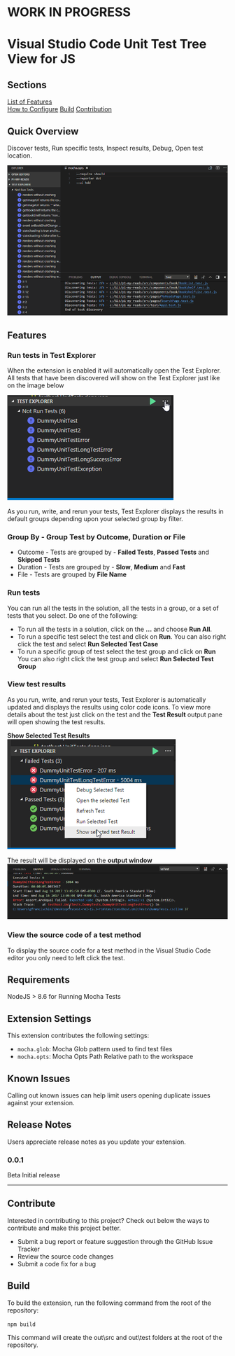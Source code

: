 # WORK IN PROGRESS 

# Visual Studio Code Unit Test Tree View for JS

## Sections

[List of Features](##Features)<br>
[How to Configure](##Extension-Settings)
[Build](##Build)
[Contribution](##Contribute)

## Quick Overview

Discover tests, Run specific tests, Inspect results, Debug, Open test location.

![Alt Text](resources/functionalities.gif)

## Features

### Run tests in Test Explorer

When the extension is enabled it will automatically open the Test Explorer. All tests that have been discovered will show on the Test Explorer just like on the image below

![Alt Text](resources/doc/testExplorer1.png)

As you run, write, and rerun your tests, Test Explorer displays the results in default groups depending upon your selected group by filter.
### Group By - Group Test by Outcome, Duration or File

* Outcome - Tests are grouped by - **Failed Tests**, **Passed Tests** and **Skipped Tests**
* Duration - Tests are grouped by - **Slow**, **Medium** and **Fast**
* File - Tests are grouped by **File Name**

### Run tests
You can run all the tests in the solution, all the tests in a group, or a set of tests that you select. Do one of the following:

* To run all the tests in a solution, click on the **...** and choose **Run All**.
* To run a specific test select the test and click on **Run**. You can also right click the test and select **Run Selected Test Case**
* To run a specific group of test select the test group and click on **Run** You can also right click the test group and select **Run Selected Test Group**

### View test results

As you run, write, and rerun your tests, Test Explorer is automatically updated and displays the results using color code icons. To view more details about the test just click on the test and the **Test Result** output pane will open showing the test results.

**Show Selected Test Results**
![Alt Text](resources/doc/showSelectedTestResult.png)

The result will be displayed on the **output window**
![Alt Text](resources/doc/outputSelectedTestResult.png)


### View the source code of a test method
To display the source code for a test method in the Visual Studio Code editor you only need to left click the test. 


## Requirements

NodeJS > 8.6 for Running Mocha Tests

## Extension Settings

This extension contributes the following settings:

* `mocha.glob`: Mocha Glob pattern used to find test files
* `mocha.opts`: Mocha Opts Path Relative path to the workspace

## Known Issues

Calling out known issues can help limit users opening duplicate issues against your extension.

## Release Notes

Users appreciate release notes as you update your extension.

### 0.0.1

Beta Initial release 


-----------------------------------------------------------------------------------------------------------

## Contribute

Interested in contributing to this project? Check out below the ways to contribute and make this project better.

* Submit a bug report or feature suggestion through the GitHub Issue Tracker
* Review the source code changes
* Submit a code fix for a bug


## Build
To build the extension, run the following command from the root of the repository:

`npm build`

This command will create the out\src and out\test folders at the root of the repository.